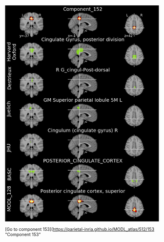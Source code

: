 


![152](preliminary/152.jpg "Component 152")

[Go to component 153](https://parietal-inria.github.io/MODL_atlas/512/153 "Component 153"